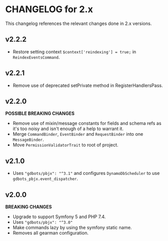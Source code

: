 # CHANGELOG for 2.x
This changelog references the relevant changes done in 2.x versions.


## v2.2.2
* Restore setting context `$context['reindexing'] = true;` in `ReindexEventsCommand`.


## v2.2.1
* Remove use of deprecated setPrivate method in RegisterHandlersPass.


## v2.2.0
__POSSIBLE BREAKING CHANGES__

* Remove use of mixin/message constants for fields and schema refs as it's too noisy and isn't enough of a help to warrant it.
* Merge `CommandBinder`, `EventBinder` and `RequestBinder` into one `MessageBinder`.
* Move `PermissionValidatorTrait` to root of project.


## v2.1.0
* Uses `"gdbots/pbjx": "^3.1"` and configures `DynamoDbScheduler` to use `gdbots_pbjx.event_dispatcher`.


## v2.0.0
__BREAKING CHANGES__

* Upgrade to support Symfony 5 and PHP 7.4.
* Uses `"gdbots/pbjx": "^3.0"`
* Make commands lazy by using the symfony static name.
* Removes all gearman configuration.
